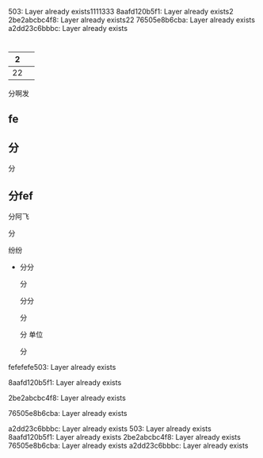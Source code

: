 503: Layer already exists1111333
8aafd120b5f1: Layer already exists2
2be2abcbc4f8: Layer already exists22
76505e8b6cba: Layer already exists
a2dd23c6bbbc: Layer already exists

#

| 2  |   |
| -- | - |
| 22 |   |

分啊发

## fe

## 分

分

## 分fef

分阿飞

分

纷纷

* 分分

  分

  分分

  分

  分
  单位

  分

fefefefe503: Layer already exists

8aafd120b5f1: Layer already exists

2be2abcbc4f8: Layer already exists

76505e8b6cba: Layer already exists

a2dd23c6bbbc: Layer already exists
503: Layer already exists
8aafd120b5f1: Layer already exists
2be2abcbc4f8: Layer already exists
76505e8b6cba: Layer already exists
a2dd23c6bbbc: Layer already exists

